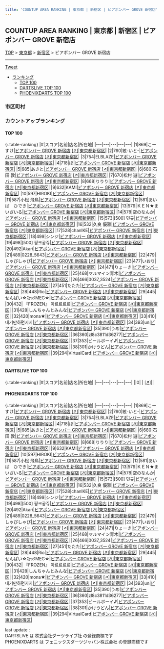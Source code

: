 ```yaml
---
title: 'COUNTUP AREA RANKING | 東京都 | 新宿区 | ビアポンバー GROVE 新宿店'
---
```

## COUNTUP AREA RANKING | 東京都 | 新宿区 | ビアポンバー GROVE 新宿店

[TOP](/darts/rank/) > [東京都](/darts/rank/東京都/) > [新宿区](/darts/rank/東京都/新宿区/) > ビアポンバー GROVE 新宿店

___

<a href="https://twitter.com/share?ref_src=twsrc%5Etfw" data-text="COUNTUP AREA RANKING | 東京都新宿区ビアポンバー GROVE 新宿店" class="twitter-share-button" data-hashtags="DARTSLIVE,PHOENIXDARTS,darts,ダーツ" data-show-count="false">Tweet</a>

* [ランキング](#カウントアップランキング)
    * [TOP 100](#top-100)
    * [DARTSLIVE TOP 100](#dartslive-top-100)
    * [PHOENIXDARTS TOP 100](#phoenixdarts-top-100)

### 市区町村

<ul>

</ul>

### カウントアップランキング

#### TOP 100



{:.table-ranking}
|#|スコア|名前|店名|所在地|
|---|---|---|---|---|
|1|869|<span class="rank-name-pd">こーすけ</span>|<a href="/darts/rank/shops/81111.html">ビアポンバー GROVE 新宿店</a> <a href="https://vs.phoenixdarts.com/jp/shop/shopDetailInfo/s_81111?s_seq=81111">[↗]</a>|<a href="/darts/rank/東京都/新宿区">東京都新宿区</a>|
|2|760|<span class="rank-name-pd">絃-いと-</span>|<a href="/darts/rank/shops/81111.html">ビアポンバー GROVE 新宿店</a> <a href="https://vs.phoenixdarts.com/jp/shop/shopDetailInfo/s_81111?s_seq=81111">[↗]</a>|<a href="/darts/rank/東京都/新宿区">東京都新宿区</a>|
|3|754|<span class="rank-name-pd">ELBLAZE</span>|<a href="/darts/rank/shops/81111.html">ビアポンバー GROVE 新宿店</a> <a href="https://vs.phoenixdarts.com/jp/shop/shopDetailInfo/s_81111?s_seq=81111">[↗]</a>|<a href="/darts/rank/東京都/新宿区">東京都新宿区</a>|
|4|718|<span class="rank-name-pd">ほ</span>|<a href="/darts/rank/shops/81111.html">ビアポンバー GROVE 新宿店</a> <a href="https://vs.phoenixdarts.com/jp/shop/shopDetailInfo/s_81111?s_seq=81111">[↗]</a>|<a href="/darts/rank/東京都/新宿区">東京都新宿区</a>|
|5|685|<span class="rank-name-pd">あきと</span>|<a href="/darts/rank/shops/81111.html">ビアポンバー GROVE 新宿店</a> <a href="https://vs.phoenixdarts.com/jp/shop/shopDetailInfo/s_81111?s_seq=81111">[↗]</a>|<a href="/darts/rank/東京都/新宿区">東京都新宿区</a>|
|6|680|<span class="rank-name-pd">石田 敦</span>|<a href="/darts/rank/shops/81111.html">ビアポンバー GROVE 新宿店</a> <a href="https://vs.phoenixdarts.com/jp/shop/shopDetailInfo/s_81111?s_seq=81111">[↗]</a>|<a href="/darts/rank/東京都/新宿区">東京都新宿区</a>|
|7|670|<span class="rank-name-pd"><span class="pro-icon-pd"></span>松村 遊</span>|<a href="/darts/rank/shops/81111.html">ビアポンバー GROVE 新宿店</a> <a href="https://vs.phoenixdarts.com/jp/shop/shopDetailInfo/s_81111?s_seq=81111">[↗]</a>|<a href="/darts/rank/東京都/新宿区">東京都新宿区</a>|
|8|668|<span class="rank-name-pd">りりり</span>|<a href="/darts/rank/shops/81111.html">ビアポンバー GROVE 新宿店</a> <a href="https://vs.phoenixdarts.com/jp/shop/shopDetailInfo/s_81111?s_seq=81111">[↗]</a>|<a href="/darts/rank/東京都/新宿区">東京都新宿区</a>|
|9|632|<span class="rank-name-pd">KAMI</span>|<a href="/darts/rank/shops/81111.html">ビアポンバー GROVE 新宿店</a> <a href="https://vs.phoenixdarts.com/jp/shop/shopDetailInfo/s_81111?s_seq=81111">[↗]</a>|<a href="/darts/rank/東京都/新宿区">東京都新宿区</a>|
|10|597|<span class="rank-name-pd">HIROKI</span>|<a href="/darts/rank/shops/81111.html">ビアポンバー GROVE 新宿店</a> <a href="https://vs.phoenixdarts.com/jp/shop/shopDetailInfo/s_81111?s_seq=81111">[↗]</a>|<a href="/darts/rank/東京都/新宿区">東京都新宿区</a>|
|11|587|<span class="rank-name-pd">小松 飛鳥</span>|<a href="/darts/rank/shops/81111.html">ビアポンバー GROVE 新宿店</a> <a href="https://vs.phoenixdarts.com/jp/shop/shopDetailInfo/s_81111?s_seq=81111">[↗]</a>|<a href="/darts/rank/東京都/新宿区">東京都新宿区</a>|
|12|581|<span class="rank-name-pd">あいば　ひでき</span>|<a href="/darts/rank/shops/81111.html">ビアポンバー GROVE 新宿店</a> <a href="https://vs.phoenixdarts.com/jp/shop/shopDetailInfo/s_81111?s_seq=81111">[↗]</a>|<a href="/darts/rank/東京都/新宿区">東京都新宿区</a>|
|13|579|<span class="rank-name-pd">ＫＥＮ★まいざいる</span>|<a href="/darts/rank/shops/81111.html">ビアポンバー GROVE 新宿店</a> <a href="https://vs.phoenixdarts.com/jp/shop/shopDetailInfo/s_81111?s_seq=81111">[↗]</a>|<a href="/darts/rank/東京都/新宿区">東京都新宿区</a>|
|14|578|<span class="rank-name-pd">空のなんか</span>|<a href="/darts/rank/shops/81111.html">ビアポンバー GROVE 新宿店</a> <a href="https://vs.phoenixdarts.com/jp/shop/shopDetailInfo/s_81111?s_seq=81111">[↗]</a>|<a href="/darts/rank/東京都/新宿区">東京都新宿区</a>|
|15|573|<span class="rank-name-pd"><span class="pro-icon-pd"></span>[500] 민규</span>|<a href="/darts/rank/shops/81111.html">ビアポンバー GROVE 新宿店</a> <a href="https://vs.phoenixdarts.com/jp/shop/shopDetailInfo/s_81111?s_seq=81111">[↗]</a>|<a href="/darts/rank/東京都/新宿区">東京都新宿区</a>|
|16|532|<span class="rank-name-pd">久良 優雅</span>|<a href="/darts/rank/shops/81111.html">ビアポンバー GROVE 新宿店</a> <a href="https://vs.phoenixdarts.com/jp/shop/shopDetailInfo/s_81111?s_seq=81111">[↗]</a>|<a href="/darts/rank/東京都/新宿区">東京都新宿区</a>|
|17|528|<span class="rank-name-pd">chanIKE</span>|<a href="/darts/rank/shops/81111.html">ビアポンバー GROVE 新宿店</a> <a href="https://vs.phoenixdarts.com/jp/shop/shopDetailInfo/s_81111?s_seq=81111">[↗]</a>|<a href="/darts/rank/東京都/新宿区">東京都新宿区</a>|
|18|499|<span class="rank-name-pd">シンジ</span>|<a href="/darts/rank/shops/81111.html">ビアポンバー GROVE 新宿店</a> <a href="https://vs.phoenixdarts.com/jp/shop/shopDetailInfo/s_81111?s_seq=81111">[↗]</a>|<a href="/darts/rank/東京都/新宿区">東京都新宿区</a>|
|19|498|<span class="rank-name-pd">[500] 핑크공쥬</span>|<a href="/darts/rank/shops/81111.html">ビアポンバー GROVE 新宿店</a> <a href="https://vs.phoenixdarts.com/jp/shop/shopDetailInfo/s_81111?s_seq=81111">[↗]</a>|<a href="/darts/rank/東京都/新宿区">東京都新宿区</a>|
|20|492|<span class="rank-name-pd">Akari</span>|<a href="/darts/rank/shops/81111.html">ビアポンバー GROVE 新宿店</a> <a href="https://vs.phoenixdarts.com/jp/shop/shopDetailInfo/s_81111?s_seq=81111">[↗]</a>|<a href="/darts/rank/東京都/新宿区">東京都新宿区</a>|
|21|489|<span class="rank-name-pd">0228_5643</span>|<a href="/darts/rank/shops/81111.html">ビアポンバー GROVE 新宿店</a> <a href="https://vs.phoenixdarts.com/jp/shop/shopDetailInfo/s_81111?s_seq=81111">[↗]</a>|<a href="/darts/rank/東京都/新宿区">東京都新宿区</a>|
|22|479|<span class="rank-name-pd">しゃぴしゃぴ</span>|<a href="/darts/rank/shops/81111.html">ビアポンバー GROVE 新宿店</a> <a href="https://vs.phoenixdarts.com/jp/shop/shopDetailInfo/s_81111?s_seq=81111">[↗]</a>|<a href="/darts/rank/東京都/新宿区">東京都新宿区</a>|
|23|477|<span class="rank-name-pd">いおり</span>|<a href="/darts/rank/shops/81111.html">ビアポンバー GROVE 新宿店</a> <a href="https://vs.phoenixdarts.com/jp/shop/shopDetailInfo/s_81111?s_seq=81111">[↗]</a>|<a href="/darts/rank/東京都/新宿区">東京都新宿区</a>|
|24|471|<span class="rank-name-pd">りょーき</span>|<a href="/darts/rank/shops/81111.html">ビアポンバー GROVE 新宿店</a> <a href="https://vs.phoenixdarts.com/jp/shop/shopDetailInfo/s_81111?s_seq=81111">[↗]</a>|<a href="/darts/rank/東京都/新宿区">東京都新宿区</a>|
|25|468|<span class="rank-name-pd">マルマイン青木</span>|<a href="/darts/rank/shops/81111.html">ビアポンバー GROVE 新宿店</a> <a href="https://vs.phoenixdarts.com/jp/shop/shopDetailInfo/s_81111?s_seq=81111">[↗]</a>|<a href="/darts/rank/東京都/新宿区">東京都新宿区</a>|
|26|466|<span class="rank-name-pd">0037_3524</span>|<a href="/darts/rank/shops/81111.html">ビアポンバー GROVE 新宿店</a> <a href="https://vs.phoenixdarts.com/jp/shop/shopDetailInfo/s_81111?s_seq=81111">[↗]</a>|<a href="/darts/rank/東京都/新宿区">東京都新宿区</a>|
|27|451|<span class="rank-name-pd">たたた</span>|<a href="/darts/rank/shops/81111.html">ビアポンバー GROVE 新宿店</a> <a href="https://vs.phoenixdarts.com/jp/shop/shopDetailInfo/s_81111?s_seq=81111">[↗]</a>|<a href="/darts/rank/東京都/新宿区">東京都新宿区</a>|
|28|448|<span class="rank-name-pd">Rio</span>|<a href="/darts/rank/shops/81111.html">ビアポンバー GROVE 新宿店</a> <a href="https://vs.phoenixdarts.com/jp/shop/shopDetailInfo/s_81111?s_seq=81111">[↗]</a>|<a href="/darts/rank/東京都/新宿区">東京都新宿区</a>|
|29|445|<span class="rank-name-pd">せんぱい☆ｽﾅｯｸMEG☆</span>|<a href="/darts/rank/shops/81111.html">ビアポンバー GROVE 新宿店</a> <a href="https://vs.phoenixdarts.com/jp/shop/shopDetailInfo/s_81111?s_seq=81111">[↗]</a>|<a href="/darts/rank/東京都/新宿区">東京都新宿区</a>|
|30|432|<span class="rank-name-pd"> 『FROZEN』 아르르르르</span>|<a href="/darts/rank/shops/81111.html">ビアポンバー GROVE 新宿店</a> <a href="https://vs.phoenixdarts.com/jp/shop/shopDetailInfo/s_81111?s_seq=81111">[↗]</a>|<a href="/darts/rank/東京都/新宿区">東京都新宿区</a>|
|31|428|<span class="rank-name-pd">しんちゃんとみんな</span>|<a href="/darts/rank/shops/81111.html">ビアポンバー GROVE 新宿店</a> <a href="https://vs.phoenixdarts.com/jp/shop/shopDetailInfo/s_81111?s_seq=81111">[↗]</a>|<a href="/darts/rank/東京都/新宿区">東京都新宿区</a>|
|32|420|<span class="rank-name-pd">mona★</span>|<a href="/darts/rank/shops/81111.html">ビアポンバー GROVE 新宿店</a> <a href="https://vs.phoenixdarts.com/jp/shop/shopDetailInfo/s_81111?s_seq=81111">[↗]</a>|<a href="/darts/rank/東京都/新宿区">東京都新宿区</a>|
|33|410|<span class="rank-name-pd">내기만하면지지</span>|<a href="/darts/rank/shops/81111.html">ビアポンバー GROVE 新宿店</a> <a href="https://vs.phoenixdarts.com/jp/shop/shopDetailInfo/s_81111?s_seq=81111">[↗]</a>|<a href="/darts/rank/東京都/新宿区">東京都新宿区</a>|
|34|393|<span class="rank-name-pd">un</span>|<a href="/darts/rank/shops/81111.html">ビアポンバー GROVE 新宿店</a> <a href="https://vs.phoenixdarts.com/jp/shop/shopDetailInfo/s_81111?s_seq=81111">[↗]</a>|<a href="/darts/rank/東京都/新宿区">東京都新宿区</a>|
|35|390|<span class="rank-name-pd">うめ</span>|<a href="/darts/rank/shops/81111.html">ビアポンバー GROVE 新宿店</a> <a href="https://vs.phoenixdarts.com/jp/shop/shopDetailInfo/s_81111?s_seq=81111">[↗]</a>|<a href="/darts/rank/東京都/新宿区">東京都新宿区</a>|
|36|360|<span class="rank-name-pd">zl8c3811d36277</span>|<a href="/darts/rank/shops/81111.html">ビアポンバー GROVE 新宿店</a> <a href="https://vs.phoenixdarts.com/jp/shop/shopDetailInfo/s_81111?s_seq=81111">[↗]</a>|<a href="/darts/rank/東京都/新宿区">東京都新宿区</a>|
|37|353|<span class="rank-name-pd">ビールボーイ♪</span>|<a href="/darts/rank/shops/81111.html">ビアポンバー GROVE 新宿店</a> <a href="https://vs.phoenixdarts.com/jp/shop/shopDetailInfo/s_81111?s_seq=81111">[↗]</a>|<a href="/darts/rank/東京都/新宿区">東京都新宿区</a>|
|38|301|<span class="rank-name-pd">かけうどん</span>|<a href="/darts/rank/shops/81111.html">ビアポンバー GROVE 新宿店</a> <a href="https://vs.phoenixdarts.com/jp/shop/shopDetailInfo/s_81111?s_seq=81111">[↗]</a>|<a href="/darts/rank/東京都/新宿区">東京都新宿区</a>|
|39|294|<span class="rank-name-pd">VirtualCard</span>|<a href="/darts/rank/shops/81111.html">ビアポンバー GROVE 新宿店</a> <a href="https://vs.phoenixdarts.com/jp/shop/shopDetailInfo/s_81111?s_seq=81111">[↗]</a>|<a href="/darts/rank/東京都/新宿区">東京都新宿区</a>|


#### DARTSLIVE TOP 100



{:.table-ranking}
|#|スコア|名前|店名|所在地|
|---|---|---|---|---|
||0|<span class="rank-name-dl"> </span>|<a href="/darts/rank/shops/.html"></a> <a href="">[↗]</a>|<a href="/darts/rank//"></a>|


#### PHOENIXDARTS TOP 100



{:.table-ranking}
|#|スコア|名前|店名|所在地|
|---|---|---|---|---|
|1|869|<span class="rank-name-pd">こーすけ</span>|<a href="/darts/rank/shops/81111.html">ビアポンバー GROVE 新宿店</a> <a href="https://vs.phoenixdarts.com/jp/shop/shopDetailInfo/s_81111?s_seq=81111">[↗]</a>|<a href="/darts/rank/東京都/新宿区">東京都新宿区</a>|
|2|760|<span class="rank-name-pd">絃-いと-</span>|<a href="/darts/rank/shops/81111.html">ビアポンバー GROVE 新宿店</a> <a href="https://vs.phoenixdarts.com/jp/shop/shopDetailInfo/s_81111?s_seq=81111">[↗]</a>|<a href="/darts/rank/東京都/新宿区">東京都新宿区</a>|
|3|754|<span class="rank-name-pd">ELBLAZE</span>|<a href="/darts/rank/shops/81111.html">ビアポンバー GROVE 新宿店</a> <a href="https://vs.phoenixdarts.com/jp/shop/shopDetailInfo/s_81111?s_seq=81111">[↗]</a>|<a href="/darts/rank/東京都/新宿区">東京都新宿区</a>|
|4|718|<span class="rank-name-pd">ほ</span>|<a href="/darts/rank/shops/81111.html">ビアポンバー GROVE 新宿店</a> <a href="https://vs.phoenixdarts.com/jp/shop/shopDetailInfo/s_81111?s_seq=81111">[↗]</a>|<a href="/darts/rank/東京都/新宿区">東京都新宿区</a>|
|5|685|<span class="rank-name-pd">あきと</span>|<a href="/darts/rank/shops/81111.html">ビアポンバー GROVE 新宿店</a> <a href="https://vs.phoenixdarts.com/jp/shop/shopDetailInfo/s_81111?s_seq=81111">[↗]</a>|<a href="/darts/rank/東京都/新宿区">東京都新宿区</a>|
|6|680|<span class="rank-name-pd">石田 敦</span>|<a href="/darts/rank/shops/81111.html">ビアポンバー GROVE 新宿店</a> <a href="https://vs.phoenixdarts.com/jp/shop/shopDetailInfo/s_81111?s_seq=81111">[↗]</a>|<a href="/darts/rank/東京都/新宿区">東京都新宿区</a>|
|7|670|<span class="rank-name-pd"><span class="pro-icon-pd"></span>松村 遊</span>|<a href="/darts/rank/shops/81111.html">ビアポンバー GROVE 新宿店</a> <a href="https://vs.phoenixdarts.com/jp/shop/shopDetailInfo/s_81111?s_seq=81111">[↗]</a>|<a href="/darts/rank/東京都/新宿区">東京都新宿区</a>|
|8|668|<span class="rank-name-pd">りりり</span>|<a href="/darts/rank/shops/81111.html">ビアポンバー GROVE 新宿店</a> <a href="https://vs.phoenixdarts.com/jp/shop/shopDetailInfo/s_81111?s_seq=81111">[↗]</a>|<a href="/darts/rank/東京都/新宿区">東京都新宿区</a>|
|9|632|<span class="rank-name-pd">KAMI</span>|<a href="/darts/rank/shops/81111.html">ビアポンバー GROVE 新宿店</a> <a href="https://vs.phoenixdarts.com/jp/shop/shopDetailInfo/s_81111?s_seq=81111">[↗]</a>|<a href="/darts/rank/東京都/新宿区">東京都新宿区</a>|
|10|597|<span class="rank-name-pd">HIROKI</span>|<a href="/darts/rank/shops/81111.html">ビアポンバー GROVE 新宿店</a> <a href="https://vs.phoenixdarts.com/jp/shop/shopDetailInfo/s_81111?s_seq=81111">[↗]</a>|<a href="/darts/rank/東京都/新宿区">東京都新宿区</a>|
|11|587|<span class="rank-name-pd">小松 飛鳥</span>|<a href="/darts/rank/shops/81111.html">ビアポンバー GROVE 新宿店</a> <a href="https://vs.phoenixdarts.com/jp/shop/shopDetailInfo/s_81111?s_seq=81111">[↗]</a>|<a href="/darts/rank/東京都/新宿区">東京都新宿区</a>|
|12|581|<span class="rank-name-pd">あいば　ひでき</span>|<a href="/darts/rank/shops/81111.html">ビアポンバー GROVE 新宿店</a> <a href="https://vs.phoenixdarts.com/jp/shop/shopDetailInfo/s_81111?s_seq=81111">[↗]</a>|<a href="/darts/rank/東京都/新宿区">東京都新宿区</a>|
|13|579|<span class="rank-name-pd">ＫＥＮ★まいざいる</span>|<a href="/darts/rank/shops/81111.html">ビアポンバー GROVE 新宿店</a> <a href="https://vs.phoenixdarts.com/jp/shop/shopDetailInfo/s_81111?s_seq=81111">[↗]</a>|<a href="/darts/rank/東京都/新宿区">東京都新宿区</a>|
|14|578|<span class="rank-name-pd">空のなんか</span>|<a href="/darts/rank/shops/81111.html">ビアポンバー GROVE 新宿店</a> <a href="https://vs.phoenixdarts.com/jp/shop/shopDetailInfo/s_81111?s_seq=81111">[↗]</a>|<a href="/darts/rank/東京都/新宿区">東京都新宿区</a>|
|15|573|<span class="rank-name-pd"><span class="pro-icon-pd"></span>[500] 민규</span>|<a href="/darts/rank/shops/81111.html">ビアポンバー GROVE 新宿店</a> <a href="https://vs.phoenixdarts.com/jp/shop/shopDetailInfo/s_81111?s_seq=81111">[↗]</a>|<a href="/darts/rank/東京都/新宿区">東京都新宿区</a>|
|16|532|<span class="rank-name-pd">久良 優雅</span>|<a href="/darts/rank/shops/81111.html">ビアポンバー GROVE 新宿店</a> <a href="https://vs.phoenixdarts.com/jp/shop/shopDetailInfo/s_81111?s_seq=81111">[↗]</a>|<a href="/darts/rank/東京都/新宿区">東京都新宿区</a>|
|17|528|<span class="rank-name-pd">chanIKE</span>|<a href="/darts/rank/shops/81111.html">ビアポンバー GROVE 新宿店</a> <a href="https://vs.phoenixdarts.com/jp/shop/shopDetailInfo/s_81111?s_seq=81111">[↗]</a>|<a href="/darts/rank/東京都/新宿区">東京都新宿区</a>|
|18|499|<span class="rank-name-pd">シンジ</span>|<a href="/darts/rank/shops/81111.html">ビアポンバー GROVE 新宿店</a> <a href="https://vs.phoenixdarts.com/jp/shop/shopDetailInfo/s_81111?s_seq=81111">[↗]</a>|<a href="/darts/rank/東京都/新宿区">東京都新宿区</a>|
|19|498|<span class="rank-name-pd">[500] 핑크공쥬</span>|<a href="/darts/rank/shops/81111.html">ビアポンバー GROVE 新宿店</a> <a href="https://vs.phoenixdarts.com/jp/shop/shopDetailInfo/s_81111?s_seq=81111">[↗]</a>|<a href="/darts/rank/東京都/新宿区">東京都新宿区</a>|
|20|492|<span class="rank-name-pd">Akari</span>|<a href="/darts/rank/shops/81111.html">ビアポンバー GROVE 新宿店</a> <a href="https://vs.phoenixdarts.com/jp/shop/shopDetailInfo/s_81111?s_seq=81111">[↗]</a>|<a href="/darts/rank/東京都/新宿区">東京都新宿区</a>|
|21|489|<span class="rank-name-pd">0228_5643</span>|<a href="/darts/rank/shops/81111.html">ビアポンバー GROVE 新宿店</a> <a href="https://vs.phoenixdarts.com/jp/shop/shopDetailInfo/s_81111?s_seq=81111">[↗]</a>|<a href="/darts/rank/東京都/新宿区">東京都新宿区</a>|
|22|479|<span class="rank-name-pd">しゃぴしゃぴ</span>|<a href="/darts/rank/shops/81111.html">ビアポンバー GROVE 新宿店</a> <a href="https://vs.phoenixdarts.com/jp/shop/shopDetailInfo/s_81111?s_seq=81111">[↗]</a>|<a href="/darts/rank/東京都/新宿区">東京都新宿区</a>|
|23|477|<span class="rank-name-pd">いおり</span>|<a href="/darts/rank/shops/81111.html">ビアポンバー GROVE 新宿店</a> <a href="https://vs.phoenixdarts.com/jp/shop/shopDetailInfo/s_81111?s_seq=81111">[↗]</a>|<a href="/darts/rank/東京都/新宿区">東京都新宿区</a>|
|24|471|<span class="rank-name-pd">りょーき</span>|<a href="/darts/rank/shops/81111.html">ビアポンバー GROVE 新宿店</a> <a href="https://vs.phoenixdarts.com/jp/shop/shopDetailInfo/s_81111?s_seq=81111">[↗]</a>|<a href="/darts/rank/東京都/新宿区">東京都新宿区</a>|
|25|468|<span class="rank-name-pd">マルマイン青木</span>|<a href="/darts/rank/shops/81111.html">ビアポンバー GROVE 新宿店</a> <a href="https://vs.phoenixdarts.com/jp/shop/shopDetailInfo/s_81111?s_seq=81111">[↗]</a>|<a href="/darts/rank/東京都/新宿区">東京都新宿区</a>|
|26|466|<span class="rank-name-pd">0037_3524</span>|<a href="/darts/rank/shops/81111.html">ビアポンバー GROVE 新宿店</a> <a href="https://vs.phoenixdarts.com/jp/shop/shopDetailInfo/s_81111?s_seq=81111">[↗]</a>|<a href="/darts/rank/東京都/新宿区">東京都新宿区</a>|
|27|451|<span class="rank-name-pd">たたた</span>|<a href="/darts/rank/shops/81111.html">ビアポンバー GROVE 新宿店</a> <a href="https://vs.phoenixdarts.com/jp/shop/shopDetailInfo/s_81111?s_seq=81111">[↗]</a>|<a href="/darts/rank/東京都/新宿区">東京都新宿区</a>|
|28|448|<span class="rank-name-pd">Rio</span>|<a href="/darts/rank/shops/81111.html">ビアポンバー GROVE 新宿店</a> <a href="https://vs.phoenixdarts.com/jp/shop/shopDetailInfo/s_81111?s_seq=81111">[↗]</a>|<a href="/darts/rank/東京都/新宿区">東京都新宿区</a>|
|29|445|<span class="rank-name-pd">せんぱい☆ｽﾅｯｸMEG☆</span>|<a href="/darts/rank/shops/81111.html">ビアポンバー GROVE 新宿店</a> <a href="https://vs.phoenixdarts.com/jp/shop/shopDetailInfo/s_81111?s_seq=81111">[↗]</a>|<a href="/darts/rank/東京都/新宿区">東京都新宿区</a>|
|30|432|<span class="rank-name-pd"> 『FROZEN』 아르르르르</span>|<a href="/darts/rank/shops/81111.html">ビアポンバー GROVE 新宿店</a> <a href="https://vs.phoenixdarts.com/jp/shop/shopDetailInfo/s_81111?s_seq=81111">[↗]</a>|<a href="/darts/rank/東京都/新宿区">東京都新宿区</a>|
|31|428|<span class="rank-name-pd">しんちゃんとみんな</span>|<a href="/darts/rank/shops/81111.html">ビアポンバー GROVE 新宿店</a> <a href="https://vs.phoenixdarts.com/jp/shop/shopDetailInfo/s_81111?s_seq=81111">[↗]</a>|<a href="/darts/rank/東京都/新宿区">東京都新宿区</a>|
|32|420|<span class="rank-name-pd">mona★</span>|<a href="/darts/rank/shops/81111.html">ビアポンバー GROVE 新宿店</a> <a href="https://vs.phoenixdarts.com/jp/shop/shopDetailInfo/s_81111?s_seq=81111">[↗]</a>|<a href="/darts/rank/東京都/新宿区">東京都新宿区</a>|
|33|410|<span class="rank-name-pd">내기만하면지지</span>|<a href="/darts/rank/shops/81111.html">ビアポンバー GROVE 新宿店</a> <a href="https://vs.phoenixdarts.com/jp/shop/shopDetailInfo/s_81111?s_seq=81111">[↗]</a>|<a href="/darts/rank/東京都/新宿区">東京都新宿区</a>|
|34|393|<span class="rank-name-pd">un</span>|<a href="/darts/rank/shops/81111.html">ビアポンバー GROVE 新宿店</a> <a href="https://vs.phoenixdarts.com/jp/shop/shopDetailInfo/s_81111?s_seq=81111">[↗]</a>|<a href="/darts/rank/東京都/新宿区">東京都新宿区</a>|
|35|390|<span class="rank-name-pd">うめ</span>|<a href="/darts/rank/shops/81111.html">ビアポンバー GROVE 新宿店</a> <a href="https://vs.phoenixdarts.com/jp/shop/shopDetailInfo/s_81111?s_seq=81111">[↗]</a>|<a href="/darts/rank/東京都/新宿区">東京都新宿区</a>|
|36|360|<span class="rank-name-pd">zl8c3811d36277</span>|<a href="/darts/rank/shops/81111.html">ビアポンバー GROVE 新宿店</a> <a href="https://vs.phoenixdarts.com/jp/shop/shopDetailInfo/s_81111?s_seq=81111">[↗]</a>|<a href="/darts/rank/東京都/新宿区">東京都新宿区</a>|
|37|353|<span class="rank-name-pd">ビールボーイ♪</span>|<a href="/darts/rank/shops/81111.html">ビアポンバー GROVE 新宿店</a> <a href="https://vs.phoenixdarts.com/jp/shop/shopDetailInfo/s_81111?s_seq=81111">[↗]</a>|<a href="/darts/rank/東京都/新宿区">東京都新宿区</a>|
|38|301|<span class="rank-name-pd">かけうどん</span>|<a href="/darts/rank/shops/81111.html">ビアポンバー GROVE 新宿店</a> <a href="https://vs.phoenixdarts.com/jp/shop/shopDetailInfo/s_81111?s_seq=81111">[↗]</a>|<a href="/darts/rank/東京都/新宿区">東京都新宿区</a>|
|39|294|<span class="rank-name-pd">VirtualCard</span>|<a href="/darts/rank/shops/81111.html">ビアポンバー GROVE 新宿店</a> <a href="https://vs.phoenixdarts.com/jp/shop/shopDetailInfo/s_81111?s_seq=81111">[↗]</a>|<a href="/darts/rank/東京都/新宿区">東京都新宿区</a>|


<div class="footer border-top border-gray-light mt-5 pt-3 text-right text-gray">
    last update : <span style="font-weight: italic" id="foot_last_modified"></span><br />
    DARTSLIVE は 株式会社ダーツライブ社 の登録商標です<br />
    PHOENIXDARTS は フェニックスダーツジャパン株式会社 の登録商標です<br />
</div>

<script src="https://cdnjs.cloudflare.com/ajax/libs/jquery.tablesorter/2.31.3/js/jquery.tablesorter.min.js" integrity="sha512-qzgd5cYSZcosqpzpn7zF2ZId8f/8CHmFKZ8j7mU4OUXTNRd5g+ZHBPsgKEwoqxCtdQvExE5LprwwPAgoicguNg==" crossorigin="anonymous" referrerpolicy="no-referrer"></script>
<link rel="stylesheet" href="https://cdnjs.cloudflare.com/ajax/libs/jquery.tablesorter/2.31.3/css/theme.default.min.css" integrity="sha512-wghhOJkjQX0Lh3NSWvNKeZ0ZpNn+SPVXX1Qyc9OCaogADktxrBiBdKGDoqVUOyhStvMBmJQ8ZdMHiR3wuEq8+w==" crossorigin="anonymous" referrerpolicy="no-referrer" />
<script>
$(function() {
    $(".table-ranking").tablesorter({sortList:[[0, 0]]});
    $("#foot_last_modified").text(formatDate(new Date(document.lastModified), 'yyyy-MM-dd HH:mm:ss'));
});
</script>

<script async src="https://platform.twitter.com/widgets.js" charset="utf-8"></script>